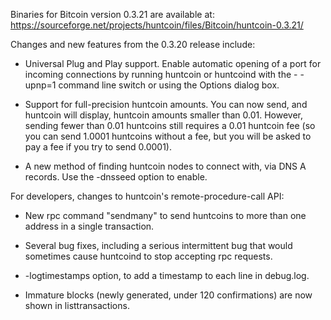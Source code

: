 Binaries for Bitcoin version 0.3.21 are available at:
  https://sourceforge.net/projects/huntcoin/files/Bitcoin/huntcoin-0.3.21/

Changes and new features from the 0.3.20 release include:

* Universal Plug and Play support.  Enable automatic opening of a port for incoming connections by running huntcoin or huntcoind with the - -upnp=1 command line switch or using the Options dialog box.

* Support for full-precision huntcoin amounts.  You can now send, and huntcoin will display, huntcoin amounts smaller than 0.01.  However, sending fewer than 0.01 huntcoins still requires a 0.01 huntcoin fee (so you can send 1.0001 huntcoins without a fee, but you will be asked to pay a fee if you try to send 0.0001).

* A new method of finding huntcoin nodes to connect with, via DNS A records. Use the -dnsseed option to enable.

For developers, changes to huntcoin's remote-procedure-call API:

* New rpc command "sendmany" to send huntcoins to more than one address in a single transaction.

* Several bug fixes, including a serious intermittent bug that would sometimes cause huntcoind to stop accepting rpc requests. 

* -logtimestamps option, to add a timestamp to each line in debug.log.

* Immature blocks (newly generated, under 120 confirmations) are now shown in listtransactions.
